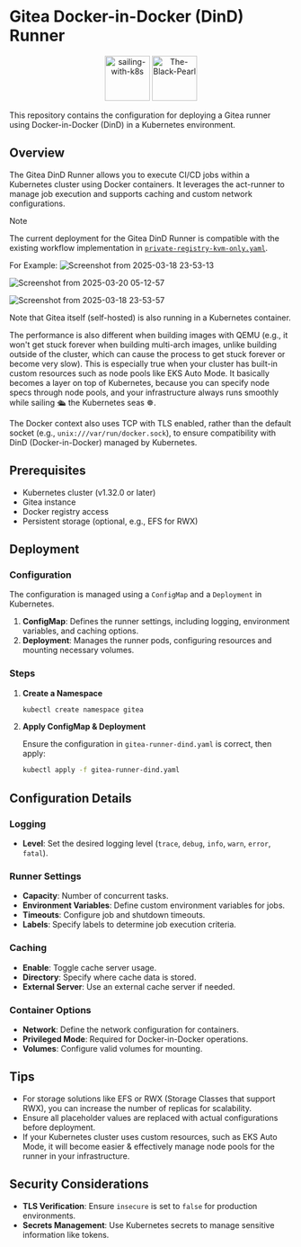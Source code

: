 # Gitea Docker-in-Docker (DinD) Runner

<p align="center">
   <img src="https://kubernetes.io/images/kubernetes.png" alt="sailing-with-k8s" width="80">
   <img src="https://i.imgur.com/wGetVaj.png" alt="The-Black-Pearl" width="80">
</p>

This repository contains the configuration for deploying a Gitea runner using Docker-in-Docker (DinD) in a Kubernetes environment.

## Overview

The Gitea DinD Runner allows you to execute CI/CD jobs within a Kubernetes cluster using Docker containers. It leverages the act-runner to manage job execution and supports caching and custom network configurations.

> [!NOTE]
> The current deployment for the Gitea DinD Runner is compatible with the existing workflow implementation in [`private-registry-kvm-only.yaml`](https://github.com/H0llyW00dzZ/My-RESTAPIs-Boilerplate/blob/master/.github/workflows/private-registry-kvm-only.yaml).
>
> For Example:
> ![Screenshot from 2025-03-18 23-53-13](https://github.com/user-attachments/assets/7e00ddfc-3716-4b24-9081-cbe308122c2d)
>
> ![Screenshot from 2025-03-20 05-12-57](https://github.com/user-attachments/assets/b317a458-c398-47fd-b79c-e12d08d22c96)
> 
> ![Screenshot from 2025-03-18 23-53-57](https://github.com/user-attachments/assets/19783ce0-983d-4e04-9be2-f67407ac2eb8)
>
> Note that Gitea itself (self-hosted) is also running in a Kubernetes container.
>
> The performance is also different when building images with QEMU (e.g., it won't get stuck forever when building multi-arch images, unlike building outside of the cluster, which can cause the process to get stuck forever or become very slow).
> This is especially true when your cluster has built-in custom resources such as node pools like EKS Auto Mode. It basically becomes a layer on top of Kubernetes, because you can specify node specs through node pools, and your infrastructure always runs smoothly while sailing 🛳️ the Kubernetes seas ☸.
>
> The Docker context also uses TCP with TLS enabled, rather than the default socket (e.g., `unix:///var/run/docker.sock`), to ensure compatibility with DinD (Docker-in-Docker) managed by Kubernetes.

## Prerequisites

- Kubernetes cluster (v1.32.0 or later)
- Gitea instance
- Docker registry access
- Persistent storage (optional, e.g., EFS for RWX)

## Deployment

### Configuration

The configuration is managed using a `ConfigMap` and a `Deployment` in Kubernetes.

1. **ConfigMap**: Defines the runner settings, including logging, environment variables, and caching options.
2. **Deployment**: Manages the runner pods, configuring resources and mounting necessary volumes.

### Steps

1. **Create a Namespace**

   ```bash
   kubectl create namespace gitea
   ```

2. **Apply ConfigMap & Deployment**

   Ensure the configuration in `gitea-runner-dind.yaml` is correct, then apply:

   ```bash
   kubectl apply -f gitea-runner-dind.yaml
   ```

## Configuration Details

### Logging

- **Level**: Set the desired logging level (`trace`, `debug`, `info`, `warn`, `error`, `fatal`).

### Runner Settings

- **Capacity**: Number of concurrent tasks.
- **Environment Variables**: Define custom environment variables for jobs.
- **Timeouts**: Configure job and shutdown timeouts.
- **Labels**: Specify labels to determine job execution criteria.

### Caching

- **Enable**: Toggle cache server usage.
- **Directory**: Specify where cache data is stored.
- **External Server**: Use an external cache server if needed.

### Container Options

- **Network**: Define the network configuration for containers.
- **Privileged Mode**: Required for Docker-in-Docker operations.
- **Volumes**: Configure valid volumes for mounting.

## Tips

- For storage solutions like EFS or RWX (Storage Classes that support RWX), you can increase the number of replicas for scalability.
- Ensure all placeholder values are replaced with actual configurations before deployment.
- If your Kubernetes cluster uses custom resources, such as EKS Auto Mode, it will become easier & effectively manage node pools for the runner in your infrastructure.

## Security Considerations

- **TLS Verification**: Ensure `insecure` is set to `false` for production environments.
- **Secrets Management**: Use Kubernetes secrets to manage sensitive information like tokens.
